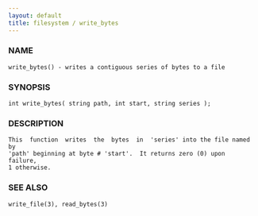 ```yaml
---
layout: default
title: filesystem / write_bytes
---
```


### NAME

    write_bytes() - writes a contiguous series of bytes to a file

### SYNOPSIS

    int write_bytes( string path, int start, string series );

### DESCRIPTION

    This  function  writes  the  bytes  in  'series' into the file named by
    'path' beginning at byte # 'start'.  It returns zero (0) upon  failure,
    1 otherwise.

### SEE ALSO

    write_file(3), read_bytes(3)

